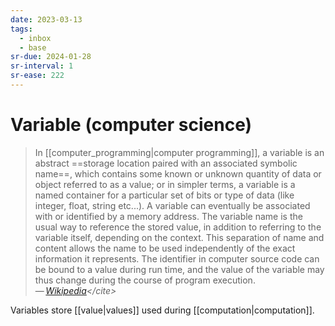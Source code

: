 ```yaml
---
date: 2023-03-13
tags:
  - inbox
  - base
sr-due: 2024-01-28
sr-interval: 1
sr-ease: 222
---
```


# Variable (computer science)

> In [[computer_programming|computer programming]], a variable is an abstract
> ==storage location paired with an associated symbolic name==, which contains
> some known or unknown quantity of data or object referred to as a value; or in
> simpler terms, a variable is a named container for a particular set of bits or
> type of data (like integer, float, string etc...). A variable can eventually
> be associated with or identified by a memory address. The variable name is the
> usual way to reference the stored value, in addition to referring to the
> variable itself, depending on the context. This separation of name and content
> allows the name to be used independently of the exact information it
> represents. The identifier in computer source code can be bound to a value
> during run time, and the value of the variable may thus change during the
> course of program execution.\
> — <cite>[Wikipedia](https://en.wikipedia.org/wiki/Variable_\(computer_science\))</cite>

Variables store [[value|values]] used during [[computation|computation]].
